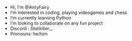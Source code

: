 - Hi, I’m @AntyFairy
- I’m interested in coding, playing videogames and chess
- I’m currently learning Python
- I’m looking to collaborate on any fun project
- Discord : *Starkiller._.*
- Pronouns: he/him


<!---
AntyFairy/AntyFairy is a ✨ special ✨ repository because its `README.md` (this file) appears on your GitHub profile.
You can click the Preview link to take a look at your changes.
--->
